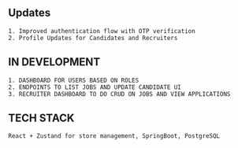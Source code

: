 ## Updates 
    1. Improved authentication flow with OTP verification
    2. Profile Updates for Candidates and Recruiters

## IN DEVELOPMENT
    1. DASHBOARD FOR USERS BASED ON ROLES
    2. ENDPOINTS TO LIST JOBS AND UPDATE CANDIDATE UI
    3. RECRUITER DASHBOARD TO DO CRUD ON JOBS AND VIEW APPLICATIONS


## TECH STACK
    React + Zustand for store management, SpringBoot, PostgreSQL 

